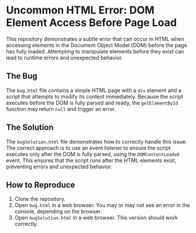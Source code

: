 # Uncommon HTML Error: DOM Element Access Before Page Load

This repository demonstrates a subtle error that can occur in HTML when accessing elements in the Document Object Model (DOM) before the page has fully loaded. Attempting to manipulate elements before they exist can lead to runtime errors and unexpected behavior.

## The Bug

The `bug.html` file contains a simple HTML page with a `div` element and a script that attempts to modify its content immediately. Because the script executes before the DOM is fully parsed and ready, the `getElementById` function may return `null` and trigger an error.

## The Solution

The `bugSolution.html` file demonstrates how to correctly handle this issue. The correct approach is to use an event listener to ensure the script executes only after the DOM is fully parsed, using the `DOMContentLoaded` event. This ensures that the script runs after the HTML elements exist, preventing errors and unexpected behavior.

## How to Reproduce

1. Clone the repository.
2. Open `bug.html` in a web browser. You may or may not see an error in the console, depending on the browser.
3. Open `bugSolution.html` in a web browser. This version should work correctly.